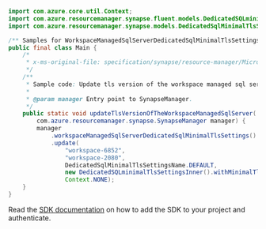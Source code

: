 ```java
import com.azure.core.util.Context;
import com.azure.resourcemanager.synapse.fluent.models.DedicatedSQLminimalTlsSettingsInner;
import com.azure.resourcemanager.synapse.models.DedicatedSqlMinimalTlsSettingsName;

/** Samples for WorkspaceManagedSqlServerDedicatedSqlMinimalTlsSettings Update. */
public final class Main {
    /*
     * x-ms-original-file: specification/synapse/resource-manager/Microsoft.Synapse/stable/2021-06-01/examples/UpdateWorkspaceManagedSqlServerDedicatedSQLminimalTlsSettings.json
     */
    /**
     * Sample code: Update tls version of the workspace managed sql server.
     *
     * @param manager Entry point to SynapseManager.
     */
    public static void updateTlsVersionOfTheWorkspaceManagedSqlServer(
        com.azure.resourcemanager.synapse.SynapseManager manager) {
        manager
            .workspaceManagedSqlServerDedicatedSqlMinimalTlsSettings()
            .update(
                "workspace-6852",
                "workspace-2080",
                DedicatedSqlMinimalTlsSettingsName.DEFAULT,
                new DedicatedSQLminimalTlsSettingsInner().withMinimalTlsVersion("1.1"),
                Context.NONE);
    }
}
```

Read the [SDK documentation](https://github.com/Azure/azure-sdk-for-java/blob/azure-resourcemanager-synapse_1.0.0-beta.6/sdk/synapse/azure-resourcemanager-synapse/README.md) on how to add the SDK to your project and authenticate.
